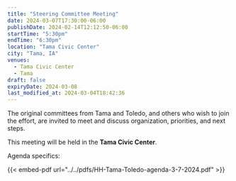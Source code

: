 ```yaml
---
title: "Steering Committee Meeting"
date: 2024-03-07T17:30:00-06:00
publishDate: 2024-02-14T12:12:50-06:00
startTime: "5:30pm"
endTime: "6:30pm"
location: "Tama Civic Center"
city: "Tama, IA"
venues:
  - Tama Civic Center
  - Tama
draft: false
expiryDate: 2024-03-08
last_modified_at: 2024-03-04T18:42:36
--- 
```


The original committees from Tama and Toledo, and others who wish to join the effort, are invited to meet and discuss organization, priorities, and next steps.

This meeting will be held in the **Tama Civic Center**.

Agenda specifics:  <!-- Will be posted as soon as they are available. Check back here often. -->  

{{< embed-pdf url="../../pdfs/HH-Tama-Toledo-agenda-3-7-2024.pdf" >}}

<!-- ![June 2023 Agenda](images/Healthy-Hometown-Agenda-for-June-2023.png)  -->